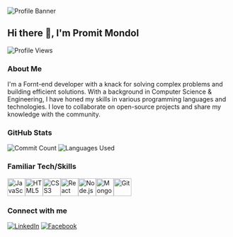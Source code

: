 ![Profile Banner](https://i.postimg.cc/59QV9ZLf/Black-Minimal-Email-Header.png)

## Hi there 👋, I'm Promit Mondol

![Profile Views](https://komarev.com/ghpvc/?username=promit21&style=flat-square)

### About Me
I'm a Fornt-end developer with a knack for solving complex problems and building efficient solutions. With a background in Computer Science & Engineering, I have honed my skills in various programming languages and technologies. I love to collaborate on open-source projects and share my knowledge with the community.

### GitHub Stats
![Commit Count](https://github-readme-streak-stats.herokuapp.com/?user=promit21&theme=dark)
![Languages Used](https://github-readme-stats.vercel.app/api/top-langs/?username=promit21&layout=compact&theme=dark)

### Familiar Tech/Skills
<div style="display: flex; flex-wrap: wrap;">
  <img src="https://cdn.jsdelivr.net/gh/devicons/devicon/icons/javascript/javascript-original.svg" alt="JavaScript" width="40" height="40"/>
  <img src="https://cdn.jsdelivr.net/gh/devicons/devicon/icons/html5/html5-original.svg" alt="HTML5" width="40" height="40"/>
  <img src="https://cdn.jsdelivr.net/gh/devicons/devicon/icons/css3/css3-original.svg" alt="CSS3" width="40" height="40"/>
  <img src="https://cdn.jsdelivr.net/gh/devicons/devicon/icons/react/react-original.svg" alt="React" width="40" height="40"/>
  <img src="https://cdn.jsdelivr.net/gh/devicons/devicon/icons/nodejs/nodejs-original.svg" alt="Node.js" width="40" height="40"/>
  <img src="https://cdn.jsdelivr.net/gh/devicons/devicon/icons/mongodb/mongodb-original.svg" alt="MongoDB" width="40" height="40"/>
  <img src="https://cdn.jsdelivr.net/gh/devicons/devicon/icons/git/git-original.svg" alt="Git" width="40" height="40"/>
</div>

### Connect with me
[![LinkedIn](https://img.shields.io/badge/LinkedIn-blue?style=for-the-badge&logo=linkedin)](https://www.linkedin.com/in/promit-mondol21)
[![Facebook](https://img.shields.io/badge/Facebook-blue?style=for-the-badge&logo=facebook)](https://www.facebook.com/promit.mondal.79)

